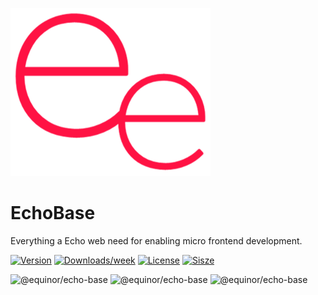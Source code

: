 ![logo](/doc/ee.png)

# EchoBase

Everything a Echo web need for enabling micro frontend development.

[![Version](https://img.shields.io/npm/v/@equinor/echo-base.svg)](https://npmjs.org/package/@equinor/echo-base)
[![Downloads/week](https://img.shields.io/npm/dw/@equinor/echo-base.svg)](https://npmjs.org/package/@equinor/echo-base)
[![License](https://img.shields.io/npm/l/@equinor/echo-base.svg)](https://github.com/equinor/fusion/blob/master/package.json)
[![Sisze](https://img.shields.io/bundlephobia/min/@equinor/echo-base)](https://npmjs.org/package/@equinor/echo-base)

![@equinor/echo-base](https://badgen.net/bundlephobia/minzip/@equinor/echo-base) ![@equinor/echo-base](https://badgen.net/bundlephobia/min/@equinor/echo-base)
![@equinor/echo-base](https://badgen.net/bundlephobia/dependency-count/@equinor/echo-base)
